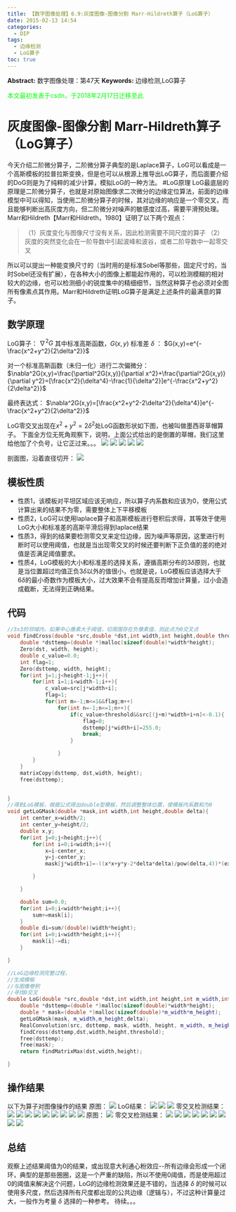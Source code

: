 ```yaml
---
title: 【数字图像处理】6.9:灰度图像-图像分割 Marr-Hildreth算子（LoG算子）
date: 2015-02-13 14:54
categories:
  - DIP
tags:
  - 边缘检测
  - LoG算子
toc: true
---
```

**Abstract:** 数字图像处理：第47天
**Keywords:** 边缘检测,LoG算子
<!--more-->
<font color="00FF00">本文最初发表于csdn，于2018年2月17日迁移至此</font>
# 灰度图像-图像分割 Marr-Hildreth算子（LoG算子）
今天介绍二阶微分算子，二阶微分算子典型的是Laplace算子，LoG可以看成是一个高斯模板的拉普拉斯变换，但是也可以从根源上推导出LoG算子，而后面要介绍的DoG则是为了纯粹的减少计算，模拟LoG的一种方法。
#LoG原理
LoG最底层的原理是二阶微分算子，也就是对原始图像求二次微分的边缘定位算法，前面的边缘模型中可以得知，当使用二阶微分算子的时候，其对边缘的响应是一个零交叉，而且能够判断出高灰度方向，但二阶微分对噪声的敏感度过高，需要平滑预处理。
Marr和Hildreth【Marr和Hildreth，1980】证明了以下两个观点：
>（1）灰度变化与图像尺寸没有关系，因此检测需要不同尺度的算子
>（2）灰度的突然变化会在一阶导数中引起波峰和波谷，或者二阶导数中一起零交叉

所以可以提出一种能变换尺寸的（当时用的是标准Sobel等那些，固定尺寸的，当时Sobel还没有扩展），在各种大小的图像上都能起作用的，可以检测模糊的相对较大的边缘，也可以检测细小的锐度集中的精细细节，当然这种算子也必须对全图所有像素点其作用。Marr和Hildreth证明LoG算子是满足上述条件的最满意的算子。
## 数学原理
LoG算子： $\nabla^2G$
其中标准高斯函数，$G(x,y)$ 标准差 $\delta$ ：
$G(x,y)=e^{-\frac{x^2+y^2}{2\delta^2}}$

对一个标准高斯函数（未归一化）进行二次偏微分：
$\nabla^2G(x,y)=\frac{\partial^2G(x,y)}{\partial x^2}+\frac{\partial^2G(x,y)}{\partial y^2}=[\frac{x^2}{\delta^4}-\frac{1}{\delta^2}]e^{-\frac{x^2+y^2}{2\delta^2}}$

最终表达式：
$\nabla^2G(x,y)=[\frac{x^2+y^2-2\delta^2}{\delta^4}]e^{-\frac{x^2+y^2}{2\delta^2}}$

LoG零交叉出现在$x^2+y^2=2\delta^2$处LoG函数形状如下图，也被叫做墨西哥草帽算子。
下面全方位无死角观察下，说明，上面公式给出的是倒置的草帽，我们这里给他加了个负号，让它正过来。。。
![](./20150213141425740.jpeg)
![](./20150213141437643.jpeg)
![](./20150213141457330.jpeg)
![](./20150213141500422.jpeg)
![](./20150213141836448.png)

剖面图，沿着直径切开：
![](./20150213141953980.jpeg)


## 模板性质

- 性质1，该模板对平坦区域应该无响应，所以算子内系数和应该为0，使用公式计算出来的结果不为零，需要整体上下平移模板
- 性质2，LoG可以使用laplace算子和高斯模板进行卷积后求得，其等效于使用LoG大小和标准差的高斯平滑后得到laplace结果
- 性质3，得到的结果要检测零交叉来定位边缘，因为噪声等原因，这里进行判断时可以使用阈值，也就是当出现零交叉的时候还要判断下正负值的差的绝对值是否满足阈值要求。
- 性质4，LoG模板的大小和标准差的选择关系，遵循高斯分布的$3\delta$原则，也就是当位置超过均值正负$3\delta$以外的值很小，也就是说，LoG模板应该选择大于$6\delta$的最小奇数作为模板大小，过大效果不会有提高反而增加计算量，过小会造成截断，无法得到正确结果。

## 代码
```c++
//3x3的邻域内，如果中心像素大于阈值，切周围存在负像素值，则此点为0交叉点
void findCross(double *src,double *dst,int width,int height,double threshold){
    double *dsttemp=(double *)malloc(sizeof(double)*width*height);
    Zero(dst, width, height);
    double c_value=0.0;
    int flag=1;
    Zero(dsttemp, width, height);
    for(int j=1;j<height-1;j++){
        for(int i=1;i<width-1;i++){
            c_value=src[j*width+i];
            flag=1;
            for(int m=-1;m<=1&&flag;m++)
                for(int n=-1;n<=1;n++){
                    if(c_value>threshold&&src[(j+m)*width+i+n]<-0.1){
                        flag=0;
                        dsttemp[j*width+i]=255.0;
                        break;
                    }

                }
        }
    }
    matrixCopy(dsttemp, dst,width, height);
    free(dsttemp);


}
//得到LoG模板，根据公式得出double型模板，然后调整整体位置，使模板内系数和为0
void getLoGMask(double *mask,int width,int height,double delta){
    int center_x=width/2;
    int center_y=height/2;
    double x,y;
    for(int j=0;j<height;j++){
        for(int i=0;i<width;i++){
            x=i-center_x;
            y=j-center_y;
            mask[j*width+i]=-((x*x+y*y-2*delta*delta)/pow(delta,4))*(exp(-(x*x+y*y)/(2*delta*delta)));

        }

    }

    double sum=0.0;
    for(int i=0;i<width*height;i++){
        sum+=mask[i];
    }
    double di=sum/(double)(width*height);
    for(int i=0;i<width*height;i++){
        mask[i]-=di;
    }

}

//LoG边缘检测完整过程，
//生成模板
//与图像卷积
//寻找0交叉
double LoG(double *src,double *dst,int width,int height,int m_width,int m_height,double delta,double threshold){
    double *dsttemp=(double *)malloc(sizeof(double)*width*height);
    double * mask=(double *)malloc(sizeof(double)*m_width*m_height);
    getLoGMask(mask, m_width,m_height,delta);
    RealConvolution(src, dsttemp, mask, width, height, m_width, m_height);
    findCross(dsttemp,dst,width,height,threshold);
    free(dsttemp);
    free(mask);
    return findMatrixMax(dst,width,height);

}
```
## 操作结果
以下为算子对图像操作的结果
原图：
![](./20150213143510422.jpeg)
LoG结果：
![](./20150213143608329.jpeg)
![](./20150213143634270.jpeg)
![](./20150213143636534.jpeg)
零交叉检测结果：
![](./20150213143746139.jpeg)
![](./20150213143755125.jpeg)
![](./20150213143757233.jpeg)
![](./20150213143845063.jpeg)
![](./20150213143855281.jpeg)
![](./20150213143913782.jpeg)
![](./20150213143937744.jpeg)
![](./20150213143946979.jpeg)
![](./20150213143957915.jpeg)
原图：
![](./20150213144038067.jpeg)
零交叉检测结果：
![](./20150213144208656.jpeg)
![](./20150213144224755.jpeg)
![](./20150213144240355.jpeg)
![](./20150213144127831.jpeg)
![](./20150213144129815.jpeg)
![](./20150213144142357.jpeg)
![](./20150213144320307.jpeg)
![](./20150213144347638.jpeg)
![](./20150213144400274.jpeg)



## 总结
观察上述结果阈值为0的结果，或出现意大利通心粉效应--所有边缘会形成一个闭环，典型的是那些圈圈，这是一个严重的缺陷，所以不使用0阈值，而是使用超过0的阈值来解决这个问题，LoG的边缘检测效果还是不错的，当选择 $\delta$ 的时候可以使用多尺度，然后选择所有尺度都出现的公共边缘（逻辑与），不过这种计算量过大，一般作为考量 $\delta$ 选择的一种参考。
待续。。。





